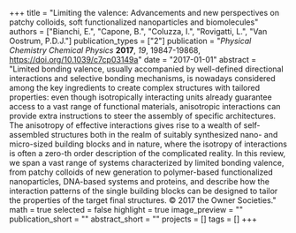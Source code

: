 +++
title = "Limiting the valence: Advancements and new perspectives on patchy colloids, soft functionalized nanoparticles and biomolecules"
authors = ["Bianchi, E.", "Capone, B.", "Coluzza, I.", "Rovigatti, L.", "Van Oostrum, P.D.J."]
publication_types = ["2"]
publication = "*Physical Chemistry Chemical Physics* **2017**, *19*, 19847-19868, https://doi.org/10.1039/c7cp03149a"
date = "2017-01-01"
abstract = "Limited bonding valence, usually accompanied by well-defined directional interactions and selective bonding mechanisms, is nowadays considered among the key ingredients to create complex structures with tailored properties: even though isotropically interacting units already guarantee access to a vast range of functional materials, anisotropic interactions can provide extra instructions to steer the assembly of specific architectures. The anisotropy of effective interactions gives rise to a wealth of self-assembled structures both in the realm of suitably synthesized nano- and micro-sized building blocks and in nature, where the isotropy of interactions is often a zero-th order description of the complicated reality. In this review, we span a vast range of systems characterized by limited bonding valence, from patchy colloids of new generation to polymer-based functionalized nanoparticles, DNA-based systems and proteins, and describe how the interaction patterns of the single building blocks can be designed to tailor the properties of the target final structures. © 2017 the Owner Societies."
math = true
selected = false
highlight = true
image_preview = ""
publication_short = ""
abstract_short = ""
projects = []
tags = []
+++
